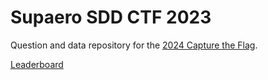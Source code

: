 # Supaero SDD CTF 2023

Question and data repository for the [2024 Capture the Flag](https://supaerodatascience.github.io/DE/ctf.html).

[Leaderboard](http://34.163.57.143/)

